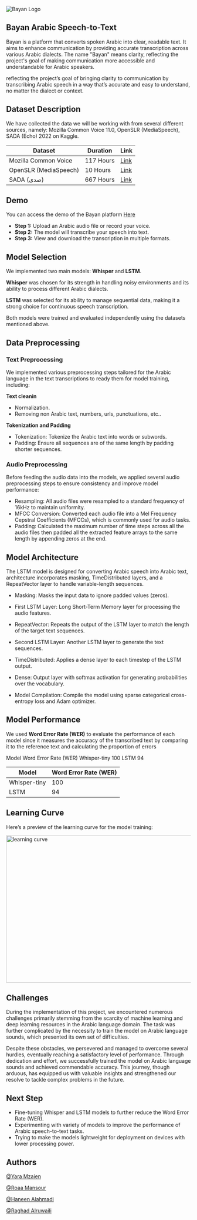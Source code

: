 ![Bayan Logo](https://media.discordapp.net/attachments/1295421459975376916/1297875599590821969/Bayan_Interface_tp.png?ex=6718d5d8&is=67178458&hm=ad8d4966549a59496977334d6b78309d5f9c067b900371fbc0caae5ad36f19a0&=&format=webp&quality=lossless&width=881&height=140)

## Bayan Arabic Speech-to-Text
Bayan is a platform that converts spoken Arabic into clear, readable text. It aims to enhance communication by providing accurate transcription across various Arabic dialects. The name "Bayan" means clarity, reflecting the project's goal of making communication more accessible and understandable for Arabic speakers.

reflecting the project’s goal of bringing clarity to communication by transcribing Arabic speech in a way that’s accurate and easy to understand, no matter the dialect or context.


## Dataset Description
We have collected the data we will be working with from several different sources, namely: Mozilla Common Voice 11.0, OpenSLR (MediaSpeech), SADA (Echo) 2022 on Kaggle.

| Dataset                | Duration   | Link |
|------------------------|------------|------|
| Mozilla Common Voice    | 117 Hours  | [Link](https://huggingface.co/datasets/mozilla-foundation/common_voice_11_0/viewer/ar) |
| OpenSLR (MediaSpeech)   | 10 Hours   | [Link](https://openslr.org/108/) |
| SADA (صدى)              | 667 Hours  | [Link](https://www.kaggle.com/datasets/sdaiancai/sada2022) |

## Demo
You can access the demo of the Bayan platform [Here](https://bayan-speech2text.streamlit.app/)  

- **Step 1:** Upload an Arabic audio file or record your voice.
- **Step 2:** The model will transcribe your speech into text.
- **Step 3:** View and download the transcription in multiple formats.


## Model Selection
We implemented two main models: **Whisper** and **LSTM**.

**Whisper** was chosen for its strength in handling noisy environments and its ability to process different Arabic dialects.

**LSTM** was selected for its ability to manage sequential data, making it a strong choice for continuous speech transcription.

Both models were trained and evaluated independently using the datasets mentioned above.


## Data Preprocessing
### Text Preprocessing
We implemented various preprocessing steps tailored for the Arabic language in the text transcriptions to ready them for model training, including:

**Text cleanin**
- Normalization.
- Removing non Arabic text, numbers, urls, punctuations, etc..

**Tokenization and Padding**
- Tokenization: Tokenize the Arabic text into words or subwords.
- Padding: Ensure all sequences are of the same length by padding shorter sequences.
  
### Audio Preprocessing
Before feeding the audio data into the models, we applied several audio preprocessing steps to ensure consistency and improve model performance:

- Resampling: All audio files were resampled to a standard frequency of 16kHz to maintain uniformity.
- MFCC Conversion: Converted each audio file into a Mel Frequency Cepstral Coefficients (MFCCs), which is commonly used for audio tasks.
- Padding: Calculated the maximum number of time steps across all the audio files then padded all the extracted feature arrays to the same length by appending zeros at the end.

## Model Architecture
The LSTM model is designed for converting Arabic speech into Arabic text, architecture incorporates masking, TimeDistributed layers, and a RepeatVector layer to handle variable-length sequences.

- Masking: Masks the input data to ignore padded values (zeros).

- First LSTM Layer: Long Short-Term Memory layer for processing the audio features.

- RepeatVector: Repeats the output of the LSTM layer to match the length of the target text sequences.

- Second LSTM Layer: Another LSTM layer to generate the text sequences.

- TimeDistributed: Applies a dense layer to each timestep of the LSTM output.

- Dense: Output layer with softmax activation for generating probabilities over the vocabulary.

- Model Compilation: Compile the model using sparse categorical cross-entropy loss and Adam optimizer.

## Model Performance
We used **Word Error Rate (WER)** to evaluate the performance of each model since it measures the accuracy of the transcribed text by comparing it to the reference text and calculating the proportion of errors

Model	Word Error Rate (WER)
Whisper-tiny	100
LSTM	94

| Model      | Word Error Rate (WER)   |
|------------------|------------|
| Whisper-tiny  |  100 |
| LSTM     | 94  |

## Learning Curve
Here’s a preview of the learning curve for the model training:

<img src="bayan/interface/image/learning_curve.png" alt="learning curve" width="600" height="400">

## Challenges
During the implementation of this project, we encountered numerous challenges primarily stemming from the scarcity of machine learning and deep learning resources in the Arabic language domain. The task was further complicated by the necessity to train the model on Arabic language sounds, which presented its own set of difficulties.

Despite these obstacles, we persevered and managed to overcome several hurdles, eventually reaching a satisfactory level of performance. Through dedication and effort, we successfully trained the model on Arabic language sounds and achieved commendable accuracy. This journey, though arduous, has equipped us with valuable insights and strengthened our resolve to tackle complex problems in the future.


## Next Step
- Fine-tuning Whisper and LSTM models to further reduce the Word Error Rate (WER).
- Experimenting with variety of models to improve the performance of Arabic speech-to-text tasks.
- Trying to make the models lightweight for deployment on devices with lower processing power.

## Authors
 [@Yara Mzaien](https://github.com/yarsten)

 [@Roaa Mansour](https://github.com/RoaaAljedaani)
 
 [@Haneen Alahmadi](https://github.com/Haneen-Alahmadi)
 
 [@Raghad Alruwaili](https://github.com/RaghadAlruwily)
